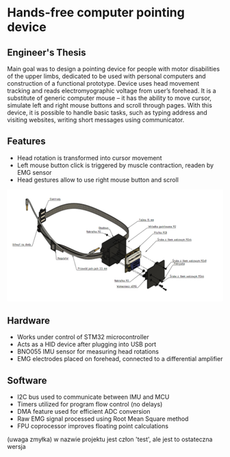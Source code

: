 # Hands-free computer pointing device
## Engineer's Thesis

Main goal was to design a pointing device for people with motor disabilities of the upper limbs, dedicated to be used with personal computers and construction of a functional prototype. Device uses head movement tracking and reads electromyographic voltage from user’s forehead. It is a substitute of generic computer mouse – it has the ability to move cursor, simulate left and right mouse buttons and scroll through pages. With this device, it is possible to handle basic tasks, such as typing address and visiting websites, writing short messages using communicator.

## Features
- Head rotation is transformed into cursor movement
- Left mouse button click is triggered by muscle contraction, readen by EMG sensor
- Head gestures allow to use right mouse button and scroll

<img src="images/model.png" alt="3D CAD model" width="700"/>

## Hardware
- Works under control of STM32 microcontroller
- Acts as a HID device after plugging into USB port
- BNO055 IMU sensor for measuring head rotations
- EMG electrodes placed on forehead, connected to a differential amplifier

## Software
- I2C bus used to communicate between IMU and MCU
- Timers utilized for program flow control (no delays)
- DMA feature used for efficient ADC conversion
- Raw EMG signal processed using Root Mean Square method
- FPU coprocessor improves floating point calculations

(uwaga zmyłka) w nazwie projektu jest człon 'test', ale jest to ostateczna wersja
